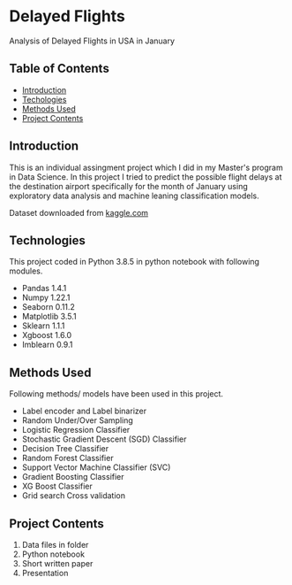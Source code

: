 # Delayed Flights
 Analysis of Delayed Flights in USA in January

 ## Table of Contents
 * [Introduction](#introduction)
 * [Techologies](#technologies)
 * [Methods Used](#methods-used)
 * [Project Contents](#project-contents)

 ## Introduction
 This is an individual assingment project which I did in my Master's program in Data Science. In this project I tried to predict the possible flight delays at the destination airport specifically for the month of January using exploratory data analysis and machine leaning classification models.

 Dataset downloaded from [kaggle.com](https://www.kaggle.com/datasets/divyansh22/flight-delay-prediction)

 ## Technologies
 This project coded in Python 3.8.5 in python notebook with following modules.
 * Pandas 1.4.1
 * Numpy 1.22.1
 * Seaborn 0.11.2
 * Matplotlib 3.5.1
 * Sklearn 1.1.1
 * Xgboost 1.6.0
 * Imblearn 0.9.1

 ## Methods Used
 Following methods/ models have been used in this project.
 * Label encoder and Label binarizer
 * Random Under/Over Sampling
 * Logistic Regression Classifier
 * Stochastic Gradient Descent (SGD) Classifier
 * Decision Tree Classifier
 * Random Forest Classifier
 * Support Vector Machine Classifier (SVC)
 * Gradient Boosting Classifier
 * XG Boost Classifier
 * Grid search Cross validation

 ## Project Contents
 1. Data files in folder
 2. Python notebook
 3. Short written paper
 4. Presentation